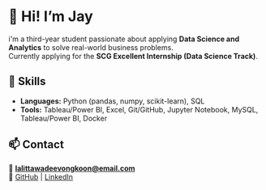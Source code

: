 # 🌟 Hi! I’m **Jay**

i'm a third-year student passionate about applying **Data Science and Analytics**
to solve real-world business problems.  
Currently applying for the **SCG Excellent Internship (Data Science Track)**.



## 🧠 Skills
- **Languages:** Python (pandas, numpy, scikit-learn), SQL  
- **Tools:** Tableau/Power BI, Excel, Git/GitHub, Jupyter Notebook, MySQL, Tableau/Power BI, Docker




## 📫 Contact
📧 **lalittawadeevongkoon@email.com**  
🔗 [GitHub](https://github.com/miyomui) | [LinkedIn](www.linkedin.com/in/miyomui)
